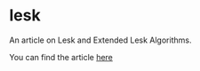# lesk
An article on Lesk and Extended Lesk Algorithms.

You can find the article [here](https://kishen19.github.io/lesk/)
